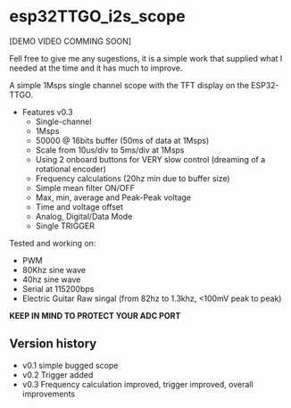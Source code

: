 esp32TTGO_i2s_scope
====================
[DEMO VIDEO COMMING SOON]

Fell free to give me any sugestions, it is a simple work that supplied what I needed at the time and it has much to improve.


A simple 1Msps single channel scope with the TFT display on the ESP32-TTGO.

* Features v0.3
  * Single-channel
  * 1Msps
  * 50000 @ 16bits buffer (50ms of data at 1Msps)
  * Scale from 10us/div to 5ms/div at 1Msps
  * Using 2 onboard buttons for VERY slow control (dreaming of a rotational encoder)
  * Frequency calculations (20hz min due to buffer size)
  * Simple mean filter ON/OFF
  * Max, min, average and Peak-Peak voltage
  * Time and voltage offset
  * Analog, Digital/Data Mode
  * Single TRIGGER

Tested and working on:
* PWM
* 80Khz sine wave
* 40hz sine wave
* Serial at 115200bps
* Electric Guitar Raw singal (from 82hz to 1.3khz, <100mV peak to peak)

**KEEP IN MIND TO PROTECT YOUR ADC PORT**

Version history
-----------------
* v0.1 simple bugged scope
* v0.2 Trigger added
* v0.3 Frequency calculation improved, trigger improved, overall improvements
